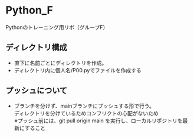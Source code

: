 # Python_F
Pythonのトレーニング用リポ（グループF）

## ディレクトリ構成
- 直下に名前ごとにディレクトリを作成。
- ディレクトリ内に個人名/P00.pyでファイルを作成する

## プッシュについて
- ブランチを分けず、mainブランチにプッシュする形で行う。  
ディレクトリを分けているためコンフリクトの心配がないため  
※プッシュ前には、git pull origin main を実行し、ローカルリポジトリを最新にすること